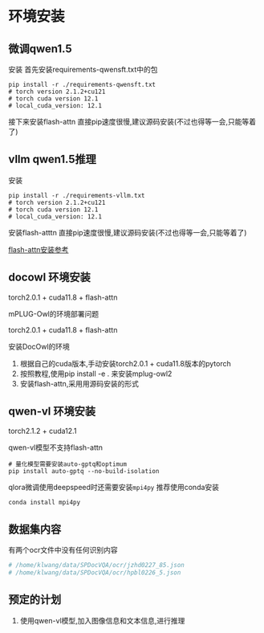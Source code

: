 
# 环境安装

## 微调qwen1.5

安装
首先安装requirements-qwensft.txt中的包
```shell
pip install -r ./requirements-qwensft.txt
# torch version 2.1.2+cu121
# torch cuda version 12.1
# local_cuda_version: 12.1
```
接下来安装flash-attn
直接pip速度很慢,建议源码安装(不过也得等一会,只能等着了)

## vllm qwen1.5推理

安装
```shell
pip install -r ./requirements-vllm.txt
# torch version 2.1.2+cu121
# torch cuda version 12.1
# local_cuda_version: 12.1
```


安装flash-atttn
直接pip速度很慢,建议源码安装(不过也得等一会,只能等着了)

[flash-attn安装参考](https://zhuanlan.zhihu.com/p/655077866)  

## docowl 环境安装

torch2.0.1 + cuda11.8 + flash-attn

mPLUG-Owl的环境部署问题

torch2.0.1 + cuda11.8 + flash-attn

安装DocOwl的环境
1. 根据自己的cuda版本,手动安装torch2.0.1 + cuda11.8版本的pytorch
2. 按照教程,使用pip install -e . 来安装mplug-owl2
3. 安装flash-attn,采用用源码安装的形式

## qwen-vl 环境安装

torch2.1.2 + cuda12.1

qwen-vl模型不支持flash-attn

```shell
# 量化模型需要安装auto-gptq和optimum
pip install auto-gptq --no-build-isolation
```

qlora微调使用deepspeed时还需要安装`mpi4py`
推荐使用conda安装
```shell
conda install mpi4py
```

## 数据集内容

有两个ocr文件中没有任何识别内容
```python
# /home/klwang/data/SPDocVQA/ocr/jzhd0227_85.json
# /home/klwang/data/SPDocVQA/ocr/hpbl0226_5.json
```

## 预定的计划

1. 使用qwen-vl模型,加入图像信息和文本信息,进行推理


